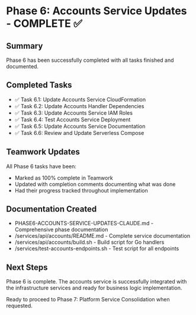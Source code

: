 # Phase 6: Accounts Service Updates - COMPLETE ✅

## Summary
Phase 6 has been successfully completed with all tasks finished and documented.

## Completed Tasks
- ✅ Task 6.1: Update Accounts Service CloudFormation
- ✅ Task 6.2: Update Accounts Handler Dependencies  
- ✅ Task 6.3: Update Accounts Service IAM Roles
- ✅ Task 6.4: Test Accounts Service Deployment
- ✅ Task 6.5: Update Accounts Service Documentation
- ✅ Task 6.6: Review and Update Serverless Compose

## Teamwork Updates
All Phase 6 tasks have been:
- Marked as 100% complete in Teamwork
- Updated with completion comments documenting what was done
- Had their progress tracked throughout implementation

## Documentation Created
- PHASE6-ACCOUNTS-SERVICE-UPDATES-CLAUDE.md - Comprehensive phase documentation
- /services/api/accounts/README.md - Complete service documentation
- /services/api/accounts/build.sh - Build script for Go handlers
- /services/test-accounts-endpoints.sh - Test script for all endpoints

## Next Steps
Phase 6 is complete. The accounts service is successfully integrated with the infrastructure services and ready for business logic implementation. 

Ready to proceed to Phase 7: Platform Service Consolidation when requested.